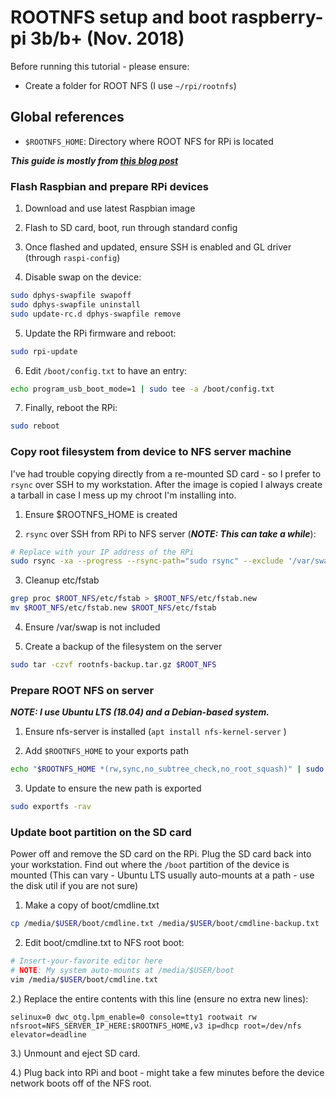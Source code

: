 # ROOTNFS setup and boot raspberry-pi 3b/b+ (Nov. 2018)

Before running this tutorial - please ensure:

- Create a folder for ROOT NFS (I use `~/rpi/rootnfs`)

## Global references

- `$ROOTNFS_HOME`: Directory where ROOT NFS for RPi is located

***This guide is mostly from [this blog post](https://blockdev.io/network-booting-a-raspberry-pi-3/)***

### Flash Raspbian and prepare RPi devices

1. Download and use latest Raspbian image

2. Flash to SD card, boot, run through standard config

3. Once flashed and updated, ensure SSH is enabled and GL driver (through `raspi-config`)

4. Disable swap on the device: 
```sh
sudo dphys-swapfile swapoff
sudo dphys-swapfile uninstall
sudo update-rc.d dphys-swapfile remove
```

5. Update the RPi firmware and reboot:
```sh
sudo rpi-update
```

6. Edit `/boot/config.txt` to have an entry:
```sh
echo program_usb_boot_mode=1 | sudo tee -a /boot/config.txt
```

7. Finally, reboot the RPi:
```sh
sudo reboot
```

### Copy root filesystem from device to NFS server machine

I've had trouble copying directly from a re-mounted SD card - so I prefer to `rsync` over SSH to my workstation. After the image is copied I always create a tarball in case I mess up my chroot I'm installing into.

1. Ensure $ROOTNFS_HOME is created

2. `rsync` over SSH from RPi to NFS server (***NOTE: This can take a while***):
```sh
# Replace with your IP address of the RPi
sudo rsync -xa --progress --rsync-path="sudo rsync" --exclude '/var/swap' --stats pi@192.168.1.59:/ $ROOT_NFS
```

3. Cleanup etc/fstab 
```sh
grep proc $ROOT_NFS/etc/fstab > $ROOT_NFS/etc/fstab.new
mv $ROOT_NFS/etc/fstab.new $ROOT_NFS/etc/fstab
```

4. Ensure /var/swap is not included

3. Create a backup of the filesystem on the server
```sh
sudo tar -czvf rootnfs-backup.tar.gz $ROOT_NFS
```

### Prepare ROOT NFS on server

***NOTE: I use Ubuntu LTS (18.04) and a Debian-based system.***

1. Ensure nfs-server is installed (`apt install nfs-kernel-server` )

2. Add `$ROOTNFS_HOME` to your exports path
```sh
echo "$ROOTNFS_HOME *(rw,sync,no_subtree_check,no_root_squash)" | sudo tee -a /etc/exports
``` 

3. Update to ensure the new path is exported
```sh
sudo exportfs -rav
```

### Update boot partition on the SD card

Power off and remove the SD card on the RPi. Plug the SD card back into your workstation. Find out where the `/boot` partition of the device is mounted (This can vary - Ubuntu LTS usually auto-mounts at a path - use the disk util if you are not sure)

1. Make a copy of boot/cmdline.txt
```sh
cp /media/$USER/boot/cmdline.txt /media/$USER/boot/cmdline-backup.txt
```

2. Edit boot/cmdline.txt to NFS root boot:

```sh
# Insert-your-favorite editor here
# NOTE: My system auto-mounts at /media/$USER/boot
vim /media/$USER/boot/cmdline.txt
```

2.) Replace the entire contents with this line (ensure no extra new lines):
```
selinux=0 dwc_otg.lpm_enable=0 console=tty1 rootwait rw nfsroot=NFS_SERVER_IP_HERE:$ROOTNFS_HOME,v3 ip=dhcp root=/dev/nfs elevator=deadline
```

3.) Unmount and eject SD card.

4.) Plug back into RPi and boot - might take a few minutes before the device network boots off of the NFS root. 